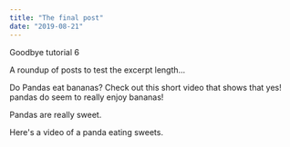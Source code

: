 ```yaml
---
title: "The final post"
date: "2019-08-21"
---
```


Goodbye tutorial 6

A roundup of posts to test the excerpt length...

Do Pandas eat bananas? Check out this short video that shows that yes! pandas do seem to really enjoy bananas!


Pandas are really sweet.

Here's a video of a panda eating sweets.
